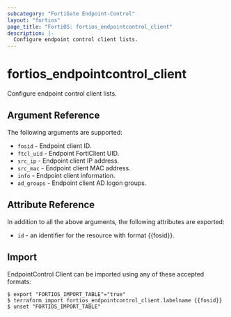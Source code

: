 ```yaml
---
subcategory: "FortiGate Endpoint-Control"
layout: "fortios"
page_title: "FortiOS: fortios_endpointcontrol_client"
description: |-
  Configure endpoint control client lists.
---
```


# fortios_endpointcontrol_client
Configure endpoint control client lists.

## Argument Reference


The following arguments are supported:

* `fosid` - Endpoint client ID.
* `ftcl_uid` - Endpoint FortiClient UID.
* `src_ip` - Endpoint client IP address.
* `src_mac` - Endpoint client MAC address.
* `info` - Endpoint client information.
* `ad_groups` - Endpoint client AD logon groups.


## Attribute Reference

In addition to all the above arguments, the following attributes are exported:
* `id` - an identifier for the resource with format {{fosid}}.

## Import

EndpointControl Client can be imported using any of these accepted formats:
```
$ export "FORTIOS_IMPORT_TABLE"="true"
$ terraform import fortios_endpointcontrol_client.labelname {{fosid}}
$ unset "FORTIOS_IMPORT_TABLE"
```
